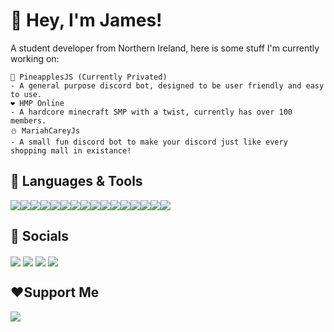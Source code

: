 # 👋 Hey, I'm James!
A student developer from Northern Ireland, here is some stuff I'm currently working on:
```
🍍 PineapplesJS (Currently Privated)
- A general purpose discord bot, designed to be user friendly and easy to use.
❤️ HMP Online
- A hardcore minecraft SMP with a twist, currently has over 100 members.
⛄ MariahCareyJs
- A small fun discord bot to make your discord just like every shopping mall in existance! 
```

## 💽 Languages & Tools
<img align="center" src="https://img.shields.io/badge/Node.js-43853D?style=for-the-badge&logo=node.js&logoColor=white"/><img align="center" src="https://img.shields.io/badge/JavaScript-F7DF1E?style=for-the-badge&logo=javascript&logoColor=black"/><img align="center" src="https://img.shields.io/badge/TypeScript-007ACC?style=for-the-badge&logo=typescript&logoColor=white"/><img align="center" src="https://img.shields.io/badge/C%23-239120?style=for-the-badge&logo=c-sharp&logoColor=white"/><img align="center" src="https://img.shields.io/badge/Python-14354C?style=for-the-badge&logo=python&logoColor=white"/><img align="center" src="https://img.shields.io/badge/Java-ED8B00?style=for-the-badge&logo=java&logoColor=white"/><img align="center" src="https://img.shields.io/badge/Express.js-404D59?style=for-the-badge"/><img align="center" src="https://img.shields.io/badge/Markdown-000000?style=for-the-badge&logo=markdown&logoColor=white"/><img align="center" src="https://img.shields.io/badge/HTML5-E34F26?style=for-the-badge&logo=html5&logoColor=white"/><img align="center" src="https://img.shields.io/badge/CSS3-1572B6?style=for-the-badge&logo=css3&logoColor=white"/><img align="center" src="https://img.shields.io/badge/MySQL-00000F?style=for-the-badge&logo=mysql&logoColor=white"/><img align="center" src="https://img.shields.io/badge/SQLite-07405E?style=for-the-badge&logo=sqlite&logoColor=white"/><img align="center" src="https://img.shields.io/badge/MongoDB-4EA94B?style=for-the-badge&logo=mongodb&logoColor=white"/><img align="center" src="https://img.shields.io/badge/Heroku-430098?style=for-the-badge&logo=heroku&logoColor=white"/><img align="center" src="https://img.shields.io/badge/Google_Cloud-4285F4?style=for-the-badge&logo=google-cloud&logoColor=white"/><img align="center" src="https://img.shields.io/badge/Amazon_AWS-232F3E?style=for-the-badge&logo=amazon-aws&logoColor=white"/>

## 📱 Socials
<a href="https://twitter.com/dm1lk" target="blank"><img align="center" src="https://img.shields.io/badge/Twitter-1DA1F2?style=for-the-badge&logo=twitter&logoColor=white"/></a>
<a href="https://www.reddit.com/user/dm1lk" target="blank"><img align="center" src="https://img.shields.io/badge/Reddit-FF4500?style=for-the-badge&logo=reddit&logoColor=white"/></a>
<a href="https://www.twitch.tv/dm1lk" target="blank"><img align="center" src="https://img.shields.io/badge/Twitch-9146FF?style=for-the-badge&logo=twitch&logoColor=white"/></a>
<a href="https://www.tiktok.com/@dm1lk" target="blank"><img align="center" src="https://img.shields.io/badge/TikTok-000000?style=for-the-badge&logo=tiktok&logoColor=white"/></a>

## ❤️Support Me
<a href="https://www.ko-fi.com/dm1lk" target="blank"><img align="center" src="https://img.shields.io/badge/Ko--fi-F16061?style=for-the-badge&logo=ko-fi&logoColor=white"/></a>



